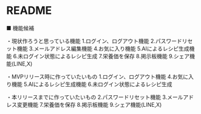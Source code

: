 # README

■ 機能候補

・現状作ろうと思っている機能
1.ログイン、ログアウト機能
2.パスワードリセット機能
3.メールアドレス編集機能
4.お気に入り機能
5.AIによるレシピ生成機能
6.未ログイン状態によるレシピ生成
7.栄養価を保存
8.掲示板機能
9.シェア機能(LINE,X)

・MVPリリース時に作っていたいもの
1.ログイン、ログアウト機能
4.お気に入り機能
5.AIによるレシピ生成機能
6.未ログイン状態によるレシピ生成

・本リリースまでに作っていたいもの
2.パスワードリセット機能
3.メールアドレス変更機能
7.栄養価を保存
8.掲示板機能
9.シェア機能(LINE,X)
